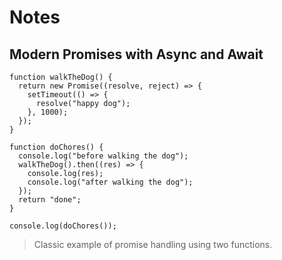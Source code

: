 **Notes**
=========

**Modern Promises with Async and Await**
----------------------------------------

    function walkTheDog() {
      return new Promise((resolve, reject) => {
        setTimeout(() => {
          resolve("happy dog");
        }, 1000);
      });
    }

    function doChores() {
      console.log("before walking the dog");
      walkTheDog().then((res) => {
        console.log(res);
        console.log("after walking the dog");
      });
      return "done";
    }

    console.log(doChores());

> Classic example of promise handling using two functions.
